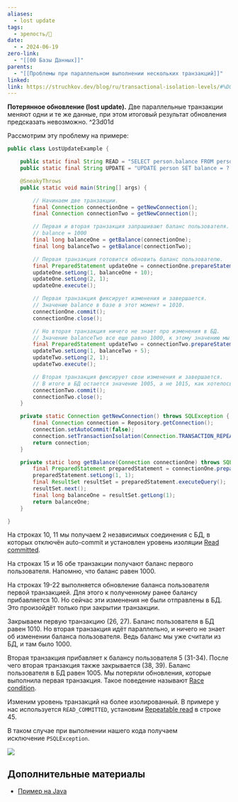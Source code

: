 ```yaml
---
aliases:
  - lost update
tags:
  - зрелость/🌱
date:
  - - 2024-06-19
zero-link:
  - "[[00 Базы Данных]]"
parents:
  - "[[Проблемы при параллельном выполнении нескольких транзакций]]"
linked: 
link: https://struchkov.dev/blog/ru/transactional-isolation-levels/#%D0%BF%D0%BE%D1%82%D0%B5%D1%80%D1%8F%D0%BD%D0%BD%D0%BE%D0%B5-%D0%BE%D0%B1%D0%BD%D0%BE%D0%B2%D0%BB%D0%B5%D0%BD%D0%B8%D0%B5
---
```

**Потерянное обновление (lost update).** Две параллельные транзакции меняют одни и те же данные, при этом итоговый результат обновления предсказать невозможно. ^23d01d

Рассмотрим эту проблему на примере:

```java
public class LostUpdateExample {

    public static final String READ = "SELECT person.balance FROM person WHERE id = ?";
    public static final String UPDATE = "UPDATE person SET balance = ? WHERE id = ?";

    @SneakyThrows
    public static void main(String[] args) {

        // Начинаем две транзакции.
        final Connection connectionOne = getNewConnection();
        final Connection connectionTwo = getNewConnection();

        // Первая и вторая транзакция запрашивают баланс пользователя.
        // balance = 1000
        final long balanceOne = getBalance(connectionOne);
        final long balanceTwo = getBalance(connectionTwo);

        // Первая транзакция готовится обновить баланс пользователю.
        final PreparedStatement updateOne = connectionOne.prepareStatement(UPDATE);
        updateOne.setLong(1, balanceOne + 10);
        updateOne.setLong(2, 1);
        updateOne.execute();

        // Первая транзакция фиксирует изменения и завершается.
        // Значение balance в базе в этот момент = 1010.
        connectionOne.commit();
        connectionOne.close();

        // Но вторая транзакция ничего не знает про изменения в БД.
        // Значение balanceTwo все еще равно 1000, к этому значению мы добавляем 5.
        final PreparedStatement updateTwo = connectionTwo.prepareStatement(UPDATE);
        updateTwo.setLong(1, balanceTwo + 5);
        updateTwo.setLong(2, 1);
        updateTwo.execute();

        // Вторая транзакция фиксирует свои изменения и завершается.
        // В итоге в БД остается значение 1005, а не 1015, как хотелось бы нам.
        connectionTwo.commit();
        connectionTwo.close();
    }

    private static Connection getNewConnection() throws SQLException {
        final Connection connection = Repository.getConnection();
        connection.setAutoCommit(false);
        connection.setTransactionIsolation(Connection.TRANSACTION_REPEATABLE_READ);
        return connection;
    }

    private static long getBalance(Connection connectionOne) throws SQLException {
        final PreparedStatement preparedStatement = connectionOne.prepareStatement(READ);
        preparedStatement.setLong(1, 1);
        final ResultSet resultSet = preparedStatement.executeQuery();
        resultSet.next();
        final long balanceOne = resultSet.getLong(1);
        return balanceOne;
    }

}
```

На строках 10, 11 мы получаем 2 независимых соединения с БД, в которых отключён auto-commit и установлен уровень изоляции [Read committed](Read%20committed.md).

На строках 15 и 16 обе транзакции получают баланс первого пользователя. Напомню, что баланс равен 1000.

На строках 19-22 выполняется обновление баланса пользователя первой транзакцией. Для этого к полученному ранее балансу прибавляется 10. Но сейчас эти изменения не были отправлены в БД. Это произойдёт только при закрытии транзакции.

Закрываем первую транзакцию (26, 27). Баланс пользователя в БД равен 1010. Но вторая транзакция идёт параллельно, и ничего не знает об изменении баланса пользователя. Ведь баланс мы уже считали из БД, и там было 1000.

Вторая транзакция прибавляет к балансу пользователя 5 (31-34). После чего вторая транзакция также закрывается (38, 39). Баланс пользователя в БД равен 1005. Мы потеряли обновления, которые выполнила первая транзакция. Такое поведение называют [Race condition](Race%20condition.md).

Изменим уровень транзакций на более изолированный. В примере у нас используется `READ_COMMITTED`, установим [Repeatable read](Repeatable%20read.md) в строке 45.

В таком случае при выполнении нашего кода получаем исключение `PSQLException`.

![](Pasted%20image%2020240619201135.png)

## Дополнительные материалы
- [Пример на Java](https://github.com/Example-uPagge/transactional/blob/master/jdbc-transaction/src/main/java/dev/struchkov/example/transaction/problems/LostUpdateExample.java)